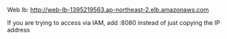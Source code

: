 Web lb: http://web-lb-1395219563.ap-northeast-2.elb.amazonaws.com

If you are trying to access via IAM, add <IPaddress>:8080 instead of just copying the IP address
